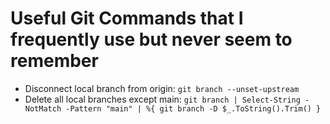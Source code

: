 # Useful Git Commands that I frequently use but never seem to remember

- Disconnect local branch from origin: `git branch --unset-upstream`
- Delete all local branches except main:
``` git branch | Select-String -NotMatch -Pattern "main" | %{ git branch -D $_.ToString().Trim() } ```
